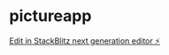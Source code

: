 # pictureapp

[Edit in StackBlitz next generation editor ⚡️](https://stackblitz.com/~/github.com/Shwetalig/pictureapp)